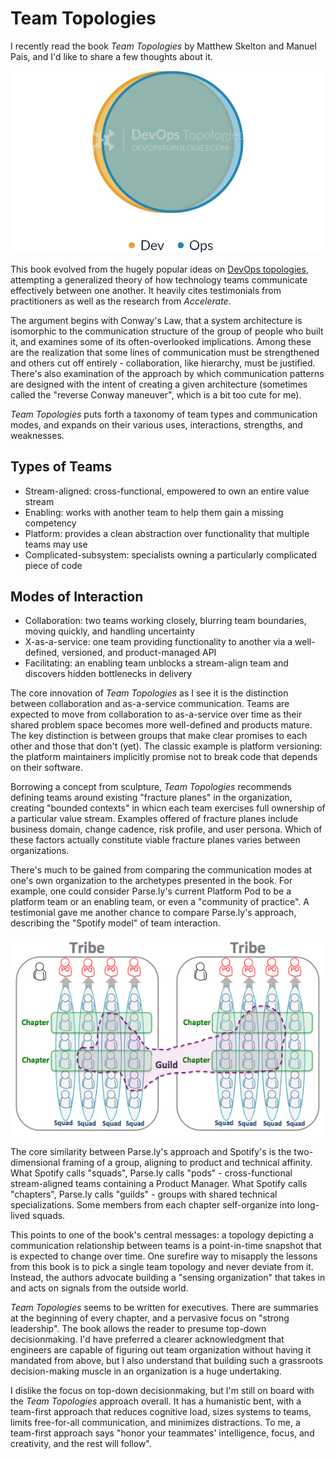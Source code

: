 Team Topologies
===============

I recently read the book *Team Topologies* by Matthew Skelton and Manuel Pais, and I'd like to share a few thoughts
about it.

![](../media/devops.png)

This book evolved from the hugely popular ideas on [DevOps topologies](https://web.devopstopologies.com/), attempting
a generalized theory of how technology teams communicate effectively between one another. It heavily cites testimonials
from practitioners as well as the research from *Accelerate*.

The argument begins with Conway's Law, that a system architecture is isomorphic to the communication structure of the
group of people who built it, and examines some of its often-overlooked implications. Among these are the realization
that some lines of communication must be strengthened and others cut off entirely - collaboration, like hierarchy, must
be justified. There's also examination of the approach by which communication patterns are designed with the intent of
creating a given architecture (sometimes called the "reverse Conway maneuver", which is a bit too cute for me).

*Team Topologies* puts forth a taxonomy of team types and communication modes, and expands on their various uses,
interactions, strengths, and weaknesses.

Types of Teams
--------------

* Stream-aligned: cross-functional, empowered to own an entire value stream
* Enabling: works with another team to help them gain a missing competency
* Platform: provides a clean abstraction over functionality that multiple teams may use
* Complicated-subsystem: specialists owning a particularly complicated piece of code

Modes of Interaction
--------------------

* Collaboration: two teams working closely, blurring team boundaries, moving quickly, and handling uncertainty
* X-as-a-service: one team providing functionality to another via a well-defined, versioned, and product-managed API
* Facilitating: an enabling team unblocks a stream-align team and discovers hidden bottlenecks in delivery

The core innovation of *Team Topologies* as I see it is the distinction between collaboration and as-a-service
communication. Teams are expected to move from collaboration to as-a-service over time as their shared problem space
becomes more well-defined and products mature. The key distinction is between groups that make clear promises to each
other and those that don't (yet). The classic example is platform versioning: the platform maintainers implicitly
promise not to break code that depends on their software.

Borrowing a concept from sculpture, *Team Topologies* recommends defining teams around existing "fracture planes" in the
organization, creating "bounded contexts" in whicn each team exercises full ownership of a particular value stream.
Examples offered of fracture planes include business domain, change cadence, risk profile, and user persona. Which of
these factors actually constitute viable fracture planes varies between organizations.

There's much to be gained from comparing the communication modes at one's own organization to the archetypes presented
in the book. For example, one could consider Parse.ly's current Platform Pod to be a platform team or an enabling team,
or even a "community of practice". A testimonial gave me another chance to compare Parse.ly's approach, describing the
"Spotify model" of team interaction.

![](../media/spotify-model.png)

The core similarity between Parse.ly's approach and Spotify's is the two-dimensional framing of a group, aligning to
product and technical affinity. What Spotify calls "squads", Parse.ly calls "pods" - cross-functional stream-aligned
teams containing a Product Manager. What Spotify calls "chapters", Parse.ly calls "guilds" - groups with shared
technical specializations. Some members from each chapter self-organize into long-lived squads.

This points to one of the book's central messages: a topology depicting a communication relationship between teams is
a point-in-time snapshot that is expected to change over time. One surefire way to misapply the lessons from this book
is to pick a single team topology and never deviate from it. Instead, the authors advocate building a "sensing
organization" that takes in and acts on signals from the outside world.

*Team Topologies* seems to be written for executives. There are summaries at the beginning of every chapter, and
a pervasive focus on "strong leadership". The book allows the reader to presume top-down decisionmaking. I'd have
preferred a clearer acknowledgment that engineers are capable of figuring out team organization without having it
mandated from above, but I also understand that building such a grassroots decision-making muscle in an organization is
a huge undertaking.

I dislike the focus on top-down decisionmaking, but I'm still on board with the *Team Topologies* approach overall. It
has a humanistic bent, with a team-first approach that reduces cognitive load, sizes systems to teams, limits
free-for-all communication, and minimizes distractions. To me, a team-first approach says "honor your teammates'
intelligence, focus, and creativity, and the rest will follow".
